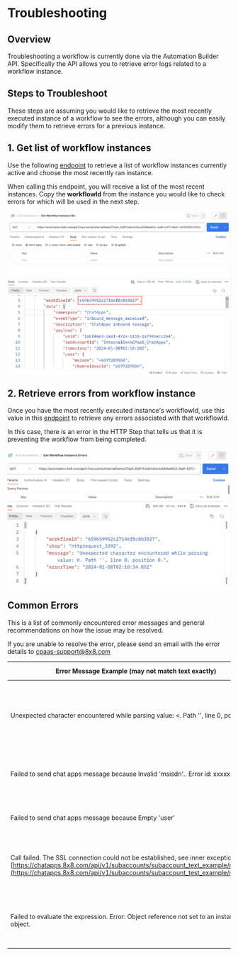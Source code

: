 # Troubleshooting

## Overview

Troubleshooting a workflow is currently done via the Automation Builder API. Specifically the API allows you to retrieve error logs related to a workflow instance.

## Steps to Troubleshoot

These steps are assuming you would like to retrieve the most recently executed instance of a workflow to see the errors, although you can easily modify them to retrieve errors for a previous instance.

## 1. Get list of workflow instances

Use the following [endpoint](/connect/reference/get-workflow-instances) to retrieve a list of workflow instances currently active and choose the most recently ran instance.

When calling this endpoint, you will receive a list of the most recent instances. Copy the **workflowId** from the instance you would like to check errors for which will be used in the next step.

![](../images/13b1124-image.png)

## 2. Retrieve errors from workflow instance

Once you have the most recently executed instance's workflowId, use this value in this [endpoint](/connect/reference/get-instance-errors) to retrieve any errors associated with that workflowId.

In this case, there is an error in the HTTP Step that tells us that it is preventing the workflow from being completed.

![](../images/0e7a9e3-image.png)

## Common Errors

This is a list of commonly encountered error messages and general recommendations on how the issue may be resolved. 

If you are unable to resolve the error, please send an email with the error details to [cpaas-support@8x8.com](mailto:cpaas-support@8x8.com)

| Error Message Example (may not match text exactly)                                                                                                                                                                                               | Troubleshooting Recommendations                                                                                                            |
|--------------------------------------------------------------------------------------------------------------------------------------------------------------------------------------------------------------------------------------------------|--------------------------------------------------------------------------------------------------------------------------------------------|
| Unexpected character encountered while parsing value: <. Path '', line 0, position 0                                                                                                                                                             | This is usually encountered with the HTTP Step due to an invalid JSON object encountered at the endpoint that the HTTP Step is sending to. |
| Failed to send chat apps message because Invalid 'msisdn'.. Error id: xxxxxxx-xxxxxx                                                                                                                                                             | Invalid phone number / msisdn provided in the Send Chat Message or SMS Message Step.                                                       |
| Failed to send chat apps message because Empty 'user'                                                                                                                                                                                            | Invalid user object that was provided in the Send Chat Message or SMS Message Step.                                                        |
| Call failed. The SSL connection could not be established, see inner exception: POST [https://chatapps.8x8.com/api/v1/subaccounts/subaccount_text_example/messages](https://chatapps.8x8.com/api/v1/subaccounts/subaccount_test_example/messages) | Internal error, please try to invoke the workflow again and report issue to support email above.                                           |
| Failed to evaluate the expression. Error: Object reference not set to an instance of an object.                                                                                                                                                  | Internal error, please try to invoke the workflow again and report issue to support email above.                                           |
